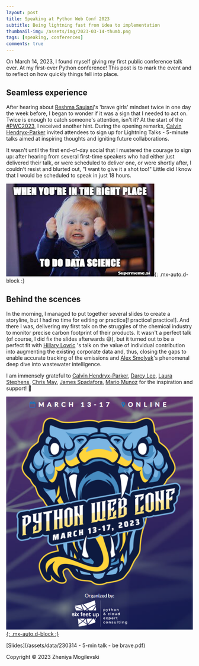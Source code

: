 ```yaml
---
layout: post
title: Speaking at Python Web Conf 2023
subtitle: Being lightning fast from idea to implementation
thumbnail-img: /assets/img/2023-03-14-thumb.png
tags: [speaking, conferences]
comments: true
---
```


On March 14, 2023, I found myself giving my first public conference talk ever. At my first-ever Python conference! This post is to mark the event and to reflect on how quickly things fell into place.

## Seamless experience

After hearing about [Reshma Saujani](https://www.linkedin.com/in/ACoAAAAibQQBTiAn2pwkbuO-2jMyWyMMBr30PqM)'s 'brave girls' mindset twice in one day the week before, I began to wonder if it was a sign that I needed to act on. Twice is enough to catch someone's attention, isn't it? At the start of the [#PWC2023](https://www.linkedin.com/feed/hashtag/?keywords=pwc2023&highlightedUpdateUrns=urn%3Ali%3Aactivity%3A7041593706444939264), I received another hint. During the opening remarks, [Calvin Hendryx-Parker](https://www.linkedin.com/in/ACoAAAA6RfEBXH_gmmVFFE95S9wfMhaZHJws2oI) invited attendees to sign up for Lightning Talks - 5-minute talks aimed at inspiring thoughts and igniting future collaborations.

It wasn't until the first end-of-day social that I mustered the courage to sign up: after hearing from several first-time speakers who had either just delivered their talk, or were scheduled to deliver one, or were shortly after, I couldn't resist and blurted out, "I want to give it a shot too!" Little did I know that I would be scheduled to speak in just 18 hours.

![being-ds](/assets/img/supermeme_zhenev_ds.png){: .mx-auto.d-block :}

## Behind the scences

In the morning, I managed to put together several slides to create a storyline, but I had no time for editing or practice[! practice! practice!]. And there I was, delivering my first talk on the struggles of the chemical industry to monitor precise carbon footprint of their products. It wasn't a perfect talk (of course, I did fix the slides afterwards 😅), but it turned out to be a perfect fit with [Hillary Lovric](https://www.linkedin.com/in/ACoAAAWs6l0BycAqreW8ZA5fU0fNnD-JzhjsMUM) 's talk on the value of individual contribution into augmenting the existing corporate data and, thus, closing the gaps to enable accurate tracking of the emissions and [Alex Smolyak](https://www.linkedin.com/in/ACoAAAO-9mUBWLHvKkIQPw2psSh_k_fI1rOxPds)'s phenomenal deep dive into wastewater intelligence.

I am immensely grateful to [Calvin Hendryx-Parker](https://www.linkedin.com/in/ACoAAAA6RfEBXH_gmmVFFE95S9wfMhaZHJws2oI), [Darcy Lee](https://www.linkedin.com/in/ACoAAADTff8BCK7UDKKvOYDK6k2KRbixfPpyLSE), [Laura Stephens](https://www.linkedin.com/in/ACoAAAGJdwABlZup6ZolmXh02z-T8JzlqjJree4), [Chris May](https://www.linkedin.com/in/ACoAAAAtj0EBa4iX7CT8V13tKUc_wSOZ6L5t3hI), [James Spadafora](https://www.linkedin.com/in/ACoAAAVjehgBXfpyx32NpIULxKSRGF5VvvvRH9k), [Mario Munoz](https://www.linkedin.com/in/ACoAAAU78sEBQANIeKIGKmXc--m31TVE5V6grjI) for the inspiration and support! 🙌

[![pwc2023](/assets/img/2023_pythonwebconf_logo.png){: .mx-auto.d-block :}](https://2023.pythonwebconf.com)

[Slides](/assets/data/230314 - 5-min talk - be brave.pdf)

Copyright © 2023 Zheniya Mogilevski
